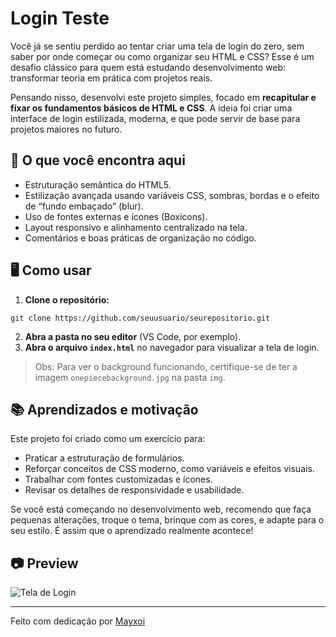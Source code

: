 # Login Teste

Você já se sentiu perdido ao tentar criar uma tela de login do zero, sem saber por onde começar ou como organizar seu HTML e CSS? Esse é um desafio clássico para quem está estudando desenvolvimento web: transformar teoria em prática com projetos reais.

Pensando nisso, desenvolvi este projeto simples, focado em **recapitular e fixar os fundamentos básicos de HTML e CSS**. A ideia foi criar uma interface de login estilizada, moderna, e que pode servir de base para projetos maiores no futuro.

## 🚀 O que você encontra aqui

- Estruturação semântica do HTML5.
- Estilização avançada usando variáveis CSS, sombras, bordas e o efeito de “fundo embaçado” (blur).
- Uso de fontes externas e ícones (Boxicons).
- Layout responsivo e alinhamento centralizado na tela.
- Comentários e boas práticas de organização no código.

## 🖥️ Como usar

1. **Clone o repositório:**
```
git clone https://github.com/seuusuario/seurepositorio.git
```

2. **Abra a pasta no seu editor** (VS Code, por exemplo).
3. **Abra o arquivo `index.html`** no navegador para visualizar a tela de login.

> Obs: Para ver o background funcionando, certifique-se de ter a imagem `onepiecebackground.jpg` na pasta `img`.

## 📚 Aprendizados e motivação

Este projeto foi criado como um exercício para:
- Praticar a estruturação de formulários.
- Reforçar conceitos de CSS moderno, como variáveis e efeitos visuais.
- Trabalhar com fontes customizadas e ícones.
- Revisar os detalhes de responsividade e usabilidade.

Se você está começando no desenvolvimento web, recomendo que faça pequenas alterações, troque o tema, brinque com as cores, e adapte para o seu estilo. É assim que o aprendizado realmente acontece!

## 📷 Preview

![Tela de Login](https://i.imgur.com/49MbIl7.jpeg) <!-- Coloque um print da sua tela aqui, se quiser -->

---

Feito com dedicação por [Mayxoi](https://github.com/mayxoi)
